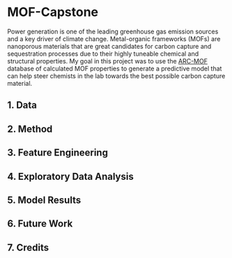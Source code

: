 # MOF-Capstone
Power generation is one of the leading greenhouse gas emission sources and a key driver of climate change. Metal-organic frameworks (MOFs) are nanoporous materials that are great candidates for carbon capture and sequestration processes due to their highly tuneable chemical and structural properties. My goal in this project was to use the [ARC-MOF]() database of calculated MOF properties to generate a predictive model that can help steer chemists in the lab towards the best possible carbon capture material. 

## 1. Data

## 2. Method

## 3. Feature Engineering

## 4. Exploratory Data Analysis

## 5. Model Results

## 6. Future Work

## 7. Credits
